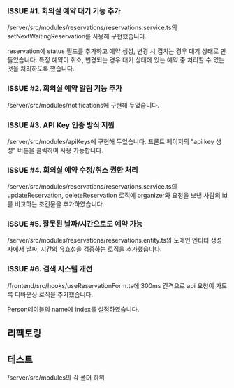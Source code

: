 ### ISSUE #1. 회의실 예약 대기 기능 추가

/server/src/modules/reservations/reservations.service.ts의 
setNextWaitingReservation를 사용해 구현했습니다.

reservation에 status 필드를 추가하고 예약 생성, 변경 시 겹치는 경우 대기 상태로 만들었습니다.
특정 예약이 취소, 변경되는 경우 대기 상태에 있는 예약 중 처리할 수 있는 것을 처리하도록 했습니다.
### ISSUE #2. 회의실 예약 알림 기능 추가
/server/src/modules/notifications에 구현해 두었습니다.
### ISSUE #3. API Key 인증 방식 지원
/server/src/modules/apiKeys에 구현해 두었습니다.
프론트 페이지의 "api key 생성" 버튼을 클릭하여 사용 가능합니다.

### ISSUE #4. 회의실 예약 수정/취소 권한 처리
/server/src/modules/reservations/reservations.service.ts의 
updateReservation, deleteReservation 로직에 organizer와 요청을 보낸 사람의 id를 비교하는 조건문을 추가하였습니다.

### ISSUE #5. 잘못된 날짜/시간으로도 예약 가능
/server/src/modules/reservations/reservations.entity.ts의
도메인 엔티티 생성자에서 날짜, 시간의 유효성을 검증하는 로직을 추가했습니다.

### ISSUE #6. 검색 시스템 개선
/frontend/src/hooks/useReservationForm.ts에 
300ms 간격으로 api 요청이 가도록 디바운싱 로직을 추가했습니다.

Person테이블의 name에 index를 설정하였습니다.
## 리팩토링

## 테스트

/server/src/modules의 각 폴더 하위